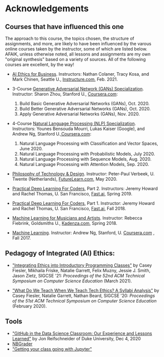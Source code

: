 # Acknowledgements

## Courses that have influenced this one
The approach to this course, the topics chosen, the structure of assignments, and more, are likely to have been influenced by the varous online courses taken by the instructor, some of which are listed below. AFAIK, unless otherwise noted, all lessons and assignments are my own "original synthesis" based on a variety of sources. All of the following courses are excellent, by the way!

* [AI Ethics for Business](https://seattleupce.catalog.instructure.com/browse/iett/courses/ai-ethics-for-business). Instructors: Nathan Colaner, Tracy Kosa, and Mark Chinen, Seattle U., [Instructure.com](http://instructure.com/), Feb. 2021.
* 3-Course [Generative Adversarial Network (GANs) Specialization](https://www.coursera.org/specializations/generative-adversarial-networks-gans).  Instructor: Sharon Zhou, Stanford U., [Coursera.com](http://coursera.com/):
  1. Build Basic Generative Adversarial Networks (GANs), Oct. 2020.
  2. Build Better Generative Adversarial Networks (GANs), Oct. 2020.
  3. Apply Generative Adversarial Networks (GANs), Nov. 2020.
* 4-Course [Natural Language Processing (NLP) Specialization](https://www.coursera.org/specializations/natural-language-processing). Instructors: Younes Bensouda Mourri, Lukas Kaiser (Google), and Andrew Ng, Stanford U.,[Coursera.com](http://coursera.com/):

  1. Natural Language Processing with Classification and Vector Spaces, June 2020.
  2. Natural Language Processing with Probabilistic Models, July 2020.
  3. Natural Language Processing with Sequence Models, Aug. 2020.
  4. Natural Language Processing with Attention Models, Sep. 2020.

- [Philosophy of Technology & Design](https://www.futurelearn.com/courses/philosophy-of-technology). Instructor: Peter-Paul Verbeek, U. Twente (Netherlands), [FutureLearn.com](http://futurelearn.com/), May 2020.

- [Practical Deep Learning For Coders](https://course.fast.ai/), Part 2. Instructors: Jeremy Howard and Rachel Thomas, U. San Francisco, [Fast.ai](http://fast.ai/), Spring 2019.

- [Practical Deep Learning For Coders](https://course.fast.ai/), Part 1.  Instructor: Jeremy Howard and Rachel Thomas, U. San Francisco, [Fast.ai](http://fast.ai/), Fall 2018.

- [Machine Learning for Musicians and Artists](https://www.kadenze.com/courses/machine-learning-for-musicians-and-artists/info). Instructor: Rebecca Fiebrink, Goldsmiths U., [Kadenza.com](http://kadenza.com/), Spring 2018.

- [Machine Learning](https://www.coursera.org/learn/machine-learning). Instructor: Andrew Ng, Stanford, U. [Coursera.com](http://coursera.com/) , Fall 2017.


## Pedagogy of Integrated (AI) Ethics:

* ["Integrating Ethics into Introductory Programming Classes"](https://doi.org/10.1145/3408877.3432510) by
Casey Fiesler, Mikhaila Friske, Natalie Garrett, Felix Muzny, Jessie J. Smith, Jason Zietz, 
SIGCSE '21: *Proceedings of the 52nd ACM Technical Symposium on Computer Science Education* (March 2021).

* ["What Do We Teach When We Teach Tech Ethics? A Syllabi Analysis"](https://doi.org/10.1145/3328778.3366825) by Casey Fiesler, Natalie Garrett, Nathan Beard, SIGCSE '20: *Proceedings of the 51st ACM Technical Symposium on Computer Science Education* (February 2020).


## Tools

* ["GitHub in the Data Science Classroom: Our Experience and Lessons Learned"](https://towardsdatascience.com/github-in-the-data-science-classroom-our-experience-and-lessons-learned-2cc1b5f80702) by Jon Reifschneider of Duke University, Dec 4, 2020
* [NBGrader](https://nbgrader.readthedocs.io/en/stable/)
* ["Getting your class going with Jupyter"](https://jupyter4edu.github.io/jupyter-edu-book/getting-going.html)
